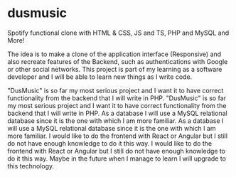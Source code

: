 # dusmusic
Spotify functional clone with HTML & CSS, JS and TS, PHP and MySQL and More!

The idea is to make a clone of the application interface (Responsive) and also recreate features of the Backend, such as authentications with Google or other social networks. This project is part of my learning as a software developer and I will be able to learn new things as I write code.

"DusMusic" is so far my most serious project and I want it to have correct functionality from the backend that I will write in PHP. "DusMusic" is so far my most serious project and I want it to have correct functionality from the backend that I will write in PHP. As a database I will use a MySQL relational database since it is the one with which I am more familiar. As a database I will use a MySQL relational database since it is the one with which I am more familiar. I would like to do the frontend with React or Angular but I still do not have enough knowledge to do it this way. I would like to do the frontend with React or Angular but I still do not have enough knowledge to do it this way. Maybe in the future when I manage to learn I will upgrade to this technology. 
